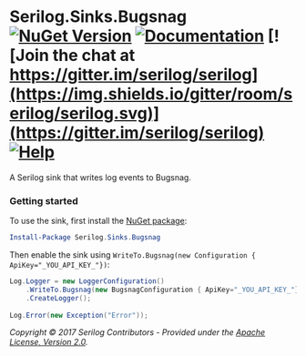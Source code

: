 # Serilog.Sinks.Bugsnag [![NuGet Version](http://img.shields.io/nuget/v/Serilog.Sinks.Bugsnag.svg?style=flat)](https://www.nuget.org/packages/Serilog.Sinks.Bugsnag/) [![Documentation](https://img.shields.io/badge/docs-wiki-yellow.svg)](https://github.com/serilog/serilog/wiki) [![Join the chat at https://gitter.im/serilog/serilog](https://img.shields.io/gitter/room/serilog/serilog.svg)](https://gitter.im/serilog/serilog) [![Help](https://img.shields.io/badge/stackoverflow-serilog-orange.svg)](http://stackoverflow.com/questions/tagged/serilog)

A Serilog sink that writes log events to Bugsnag.

### Getting started

To use the sink, first install the [NuGet package](https://nuget.org/packages/serilog.sinks.bugsnag):

```powershell
Install-Package Serilog.Sinks.Bugsnag
```

Then enable the sink using `WriteTo.Bugsnag(new Configuration { ApiKey="_YOU_API_KEY_"})`:

```csharp
Log.Logger = new LoggerConfiguration()
    .WriteTo.Bugsnag(new BugsnagConfiguration { ApiKey="_YOU_API_KEY_"})
    .CreateLogger();
    
Log.Error(new Exception("Error"));
```

_Copyright &copy; 2017 Serilog Contributors - Provided under the [Apache License, Version 2.0](http://apache.org/licenses/LICENSE-2.0.html)._